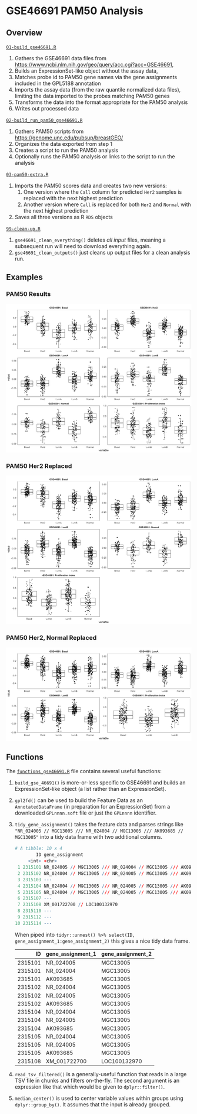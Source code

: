 GSE46691 PAM50 Analysis
================

## Overview

[`01-build_gse46691.R`](01-build_gse46691.R)

1.  Gathers the GSE46691 data files from
    <https://www.ncbi.nlm.nih.gov/geo/query/acc.cgi?acc=GSE46691>,
2.  Builds an ExpressionSet-like object without the assay data,
3.  Matches probe id to PAM50 gene names via the gene assignments
    included in the GPL5188 annotation
4.  Imports the assay data (from the raw quantile normalized data
    files), limiting the data imported to the probes matching PAM50
    genes
5.  Transforms the data into the format appropriate for the PAM50
    analysis
6.  Writes out processed data

[`02-build_run_pam50_gse46691.R`](02-build_run_pam50_gse46691.R)

1.  Gathers PAM50 scripts from
    <https://genome.unc.edu/pubsup/breastGEO/>
2.  Organizes the data exported from step 1
3.  Creates a script to run the PAM50 analysis
4.  Optionally runs the PAM50 analysis or links to the script to run the
    analysis

[`03-pam50-extra.R`](03-pam50-extra.R)

1.  Imports the PAM50 scores data and creates two new versions:
    1.  One version where the `Call` column for predicted `Her2` samples
        is replaced with the next highest prediction
    2.  Another version where `Call` is replaced for both `Her2` and
        `Normal` with the next highest prediction
2.  Saves all three versions as R `RDS` objects

[`99-clean-up.R`](99-clean-up.R)

1.  `gse46691_clean_everything()` deletes *all input* files, meaning a
    subsequent run will need to download everything again.
2.  `gse46691_clean_outputs()` just cleans up output files for a clean
    analysis run.

## Examples

### PAM50 Results

![](readme_files/figure-gfm/pam50-1.png)<!-- -->

### PAM50 Her2 Replaced

![](readme_files/figure-gfm/pam50_no_her2-1.png)<!-- -->

### PAM50 Her2, Normal Replaced

![](readme_files/figure-gfm/pam50_no_her2_normal-1.png)<!-- -->

## Functions

The [`functions_gse46691.R`](functions_gse46691.R) file contains several
useful functions:

1.  `build_gse_46691()` is more-or-less specific to GSE46691 and builds
    an ExpressionSet-like object (a list rather than an ExpressionSet).

2.  `gpl2fd()` can be used to build the Feature Data as an
    `AnnotatedDataFrame` (in preparation for an ExpressionSet) from a
    downloaded `GPLnnnn.soft` file or just the `GPLnnnn` identifier.

3.  `tidy_gene_assignment()` takes the feature data and parses strings
    like `"NR_024005 // MGC13005 /// NR_024004 // MGC13005 /// AK093685
    // MGC13005"` into a tidy data frame with two additional columns.
    
    ``` r
    # A tibble: 10 x 4
            ID gene_assignment                                                          gene_assignment_1 gene_assignment_2
         <int> <chr>                                                                    <list>            <list>           
     1 2315101 NR_024005 // MGC13005 /// NR_024004 // MGC13005 /// AK093685 // MGC13005 <chr [3]>         <chr [3]>        
     2 2315102 NR_024004 // MGC13005 /// NR_024005 // MGC13005 /// AK093685 // MGC13005 <chr [3]>         <chr [3]>        
     3 2315103 ---                                                                      <chr [0]>         <chr [0]>        
     4 2315104 NR_024004 // MGC13005 /// NR_024005 // MGC13005 /// AK093685 // MGC13005 <chr [3]>         <chr [3]>        
     5 2315105 NR_024004 // MGC13005 /// NR_024005 // MGC13005 /// AK093685 // MGC13005 <chr [3]>         <chr [3]>        
     6 2315107 ---                                                                      <chr [0]>         <chr [0]>        
     7 2315108 XM_001722700 // LOC100132970                                             <chr [1]>         <chr [1]>        
     8 2315110 ---                                                                      <chr [0]>         <chr [0]>        
     9 2315112 ---                                                                      <chr [0]>         <chr [0]>        
    10 2315114 ---                                                                      <chr [0]>         <chr [0]> 
    ```
    
    When piped into `tidyr::unnest() %>% select(ID,
    gene_assignment_1:gene_assignment_2)` this gives a nice tidy data
    frame.
    
    |      ID | gene\_assignment\_1 | gene\_assignment\_2 |
    | ------: | :------------------ | :------------------ |
    | 2315101 | NR\_024005          | MGC13005            |
    | 2315101 | NR\_024004          | MGC13005            |
    | 2315101 | AK093685            | MGC13005            |
    | 2315102 | NR\_024004          | MGC13005            |
    | 2315102 | NR\_024005          | MGC13005            |
    | 2315102 | AK093685            | MGC13005            |
    | 2315104 | NR\_024004          | MGC13005            |
    | 2315104 | NR\_024005          | MGC13005            |
    | 2315104 | AK093685            | MGC13005            |
    | 2315105 | NR\_024004          | MGC13005            |
    | 2315105 | NR\_024005          | MGC13005            |
    | 2315105 | AK093685            | MGC13005            |
    | 2315108 | XM\_001722700       | LOC100132970        |
    

4.  `read_tsv_filtered()` is a generally-useful function that reads in a
    large TSV file in chunks and filters on-the-fly. The second argument
    is an expression like that which would be given to
    `dplyr::filter()`.

5.  `median_center()` is used to center variable values within groups
    using `dplyr::group_by()`. It assumes that the input is already
    grouped.

